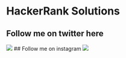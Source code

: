 # HackerRank Solutions
## Follow me on twitter here
<a href="https://www.twitter.com/realanilthakur">
	<img src ="https://cdn2.iconfinder.com/data/icons/social-media-square-set/960/Twitter_Sq-64.png"></a>
## Follow me on instagram
<a href="https://www.twitter.com/anilxthakur">
<img src = "https://www.vhv.rs/dpng/d/325-3257844_instagram-png-64-64-transparent-png.png">
